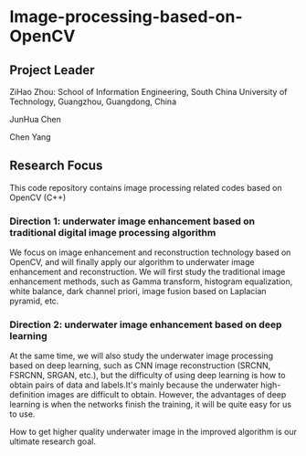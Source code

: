 # Image-processing-based-on-OpenCV

## Project Leader
ZiHao Zhou:  School of Information Engineering, South China University of Technology, Guangzhou, Guangdong, China 
             
JunHua Chen

Chen Yang


## Research Focus
This code repository contains image processing related codes based on OpenCV (C++)

### Direction 1: underwater image enhancement based on traditional digital image processing algorithm
We focus on image enhancement and reconstruction technology based on OpenCV, and will finally apply our algorithm to underwater image enhancement and reconstruction. We will first study the traditional image enhancement methods, such as Gamma transform, histogram equalization, white balance, dark channel priori, image fusion based on Laplacian pyramid, etc. 

### Direction 2: underwater image enhancement based on deep learning 
At the same time, we will also study the underwater image processing based on deep learning, such as CNN image reconstruction (SRCNN, FSRCNN, SRGAN, etc.), but the difficulty of using deep learning is how to obtain pairs of data and labels.It's mainly because the underwater high-definition images are difficult to obtain. However, the advantages of deep learning is when the networks finish the training, it will be quite easy for us to use. 

How to get higher quality underwater image in the improved algorithm is our ultimate research goal.


